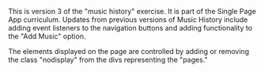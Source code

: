 This is version 3 of the "music history" exercise.
It is part of the Single Page App curriculum.
Updates from previous versions of Music History include
adding event listeners to the navigation buttons and
adding functionality to the "Add Music" option.

The elements displayed on the page are controlled by
adding or removing the class "nodisplay" from the divs
representing the "pages."
